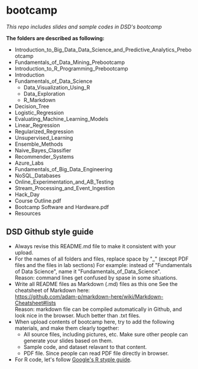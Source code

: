 # bootcamp
_This repo includes slides and sample codes in DSD's bootcamp_  

**The folders are described as following:**  

<!-- * Pre_Bootcamp          -->
<!--   All slides of the webinar courses before the bootcamp.   -->
<!--   A great [tutorial of Azure ML Studio](https://www.youtube.com/watch?v=tfYT1KdBh2Y) was made by Data Science Dojo. -->
* Introduction_to_Big_Data_Data_Science_and_Predictive_Analytics_Prebootcamp
* Fundamentals_of_Data_Mining_Prebootcamp
* Introduction_to_R_Programming_Prebootcamp  
* Introduction                          
* Fundamentals_of_Data_Science     
  + Data_Visualization_Using_R  
  + Data_Exploration
  + R_Markdown     
* Decision_Tree                       
* Logistic_Regression                   
* Evaluating_Machine_Learning_Models  
* Linear_Regression                     
* Regularized_Regression
* Unsupervised_Learning  
* Ensemble_Methods
* Naive_Bayes_Classifier
* Recommender_Systems  
* Azure_Labs                          
* Fundamentals_of_Big_Data_Engineering  
* NoSQL_Databases                        
* Online_Experimentation_and_AB_Testing  
* Stream_Processing_and_Event_Ingestion
* Hack_Day                              
* Course Outline.pdf                  
* Bootcamp Software and Hardware.pdf  
* Resources

## DSD Github style guide
* Always revise this README.md file to make it consistent with your upload.
* For the names of all folders and files, replace space by "_" (except PDF files and the files in lab sections)
  For example: instead of "Fundamentals of Data Science", name it "Fundamentals_of_Data_Science".   
  Reason: command lines get confused by spase in some situations.
* Write all README files as Markdown (.md) files as this one
  See the cheatsheet of Markdown here:  
  https://github.com/adam-p/markdown-here/wiki/Markdown-Cheatsheet#lists  
  Reason: markdown file can be compiled automatically in Github, and look nice in the browser. Much better than .txt files.
* When upload contents of bootcamp here, try to add the following materials, and make them clearly together:
  + All source files, including pictures, etc. Make sure other people can generate your slides based on them.
  + Sample code, and dataset relavant to that content.
  + PDF file. Since people can read PDF file directly in browser.
* For R code, let's follow [Google's R styple guide](https://google-styleguide.googlecode.com/svn/trunk/Rguide.xml#filenames).
